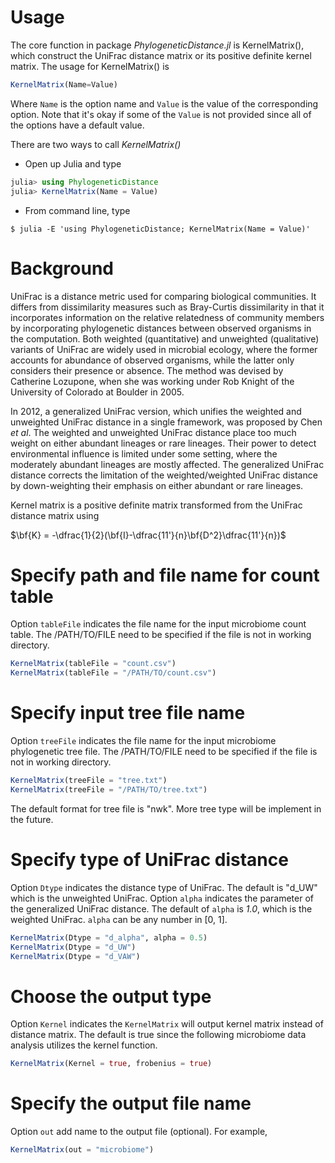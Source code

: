 <style TYPE="text/css">
code.has-jax {font: inherit; font-size: 100%; background: inherit; border: inherit;}
</style>
<script type="text/x-mathjax-config">
MathJax.Hub.Config({
    tex2jax: {
        inlineMath: [['$','$'], ['\\(','\\)']],
        skipTags: ['script', 'noscript', 'style', 'textarea', 'pre'] // removed 'code' entry
    }
});
MathJax.Hub.Queue(function() {
    var all = MathJax.Hub.getAllJax(), i;
    for(i = 0; i < all.length; i += 1) {
        all[i].SourceElement().parentNode.className += ' has-jax';
    }
});
</script>
<script type="text/javascript" src="http://cdn.mathjax.org/mathjax/latest/MathJax.js?config=TeX-AMS-MML_HTMLorMML"></script>

# Usage
The core function in package _PhylogeneticDistance.jl_ is KernelMatrix(), which construct the UniFrac distance matrix or its positive definite kernel matrix. The usage for KernelMatrix() is
```julia
KernelMatrix(Name=Value)
```
Where `Name` is the option name and `Value` is the value of the corresponding option. Note that it's okay if some of the `Value` is not provided since all of the options have a default value.

There are two ways to call _KernelMatrix()_

* Open up Julia and type
```julia
julia> using PhylogeneticDistance
julia> KernelMatrix(Name = Value)
```
* From command line, type
```command
$ julia -E 'using PhylogeneticDistance; KernelMatrix(Name = Value)'
```

# Background
UniFrac is a distance metric used for comparing biological communities. It differs from dissimilarity measures such as Bray-Curtis dissimilarity in that it incorporates information on the relative relatedness of community members by incorporating phylogenetic distances between observed organisms in the computation. Both weighted (quantitative) and unweighted (qualitative) variants of UniFrac are widely used in microbial ecology, where the former accounts for abundance of observed organisms, while the latter only considers their presence or absence. The method was devised by Catherine Lozupone, when she was working under Rob Knight of the University of Colorado at Boulder in 2005.

In 2012, a generalized UniFrac version, which unifies the weighted and unweighted UniFrac distance in a single framework, was proposed by Chen _et al_. The weighted and unweighted UniFrac distance place too much weight on either abundant lineages or rare lineages. Their power to detect environmental influence is limited under some setting, where the moderately abundant lineages are mostly affected. The generalized UniFrac distance corrects the limitation of the weighted/weighted UniFrac distance by down-weighting their emphasis on either abundant or rare lineages.

Kernel matrix is a positive definite matrix transformed from the UniFrac distance matrix using

$\bf{K} = -\dfrac{1}{2}(\bf{I}-\dfrac{11'}{n}\bf{D^2}\dfrac{11'}{n})$

# Specify path and file name for count table

Option `tableFile` indicates the file name for the input microbiome count table. The /PATH/TO/FILE need to be specified if the file is not in working directory.

```julia
KernelMatrix(tableFile = "count.csv")
KernelMatrix(tableFile = "/PATH/TO/count.csv")
```

# Specify input tree file name

Option `treeFile` indicates the file name for the input microbiome phylogenetic tree file. The /PATH/TO/FILE need to be specified if the file is not in working directory.

```julia
KernelMatrix(treeFile = "tree.txt")
KernelMatrix(treeFile = "/PATH/TO/tree.txt")
```

The default format for tree file is "nwk". More tree type will be implement in the future.

# Specify type of UniFrac distance

Option `Dtype` indicates the distance type of UniFrac. The default is "d_UW" which is the unweighted UniFrac. Option `alpha` indicates the parameter of the generalized UniFrac distance. The default of `alpha` is _1.0_, which is the weighted UniFrac. `alpha` can be any number in [0, 1].
```julia
KernelMatrix(Dtype = "d_alpha", alpha = 0.5)
KernelMatrix(Dtype = "d_UW")
KernelMatrix(Dtype = "d_VAW")
```


# Choose the output type

Option `Kernel` indicates the `KernelMatrix` will output kernel matrix instead of distance matrix. The default is true since the following microbiome data analysis utilizes the kernel function.
```julia
KernelMatrix(Kernel = true, frobenius = true)
```

# Specify the output file name

Option `out` add name to the output file (optional). For example,
```julia
KernelMatrix(out = "microbiome")
```
